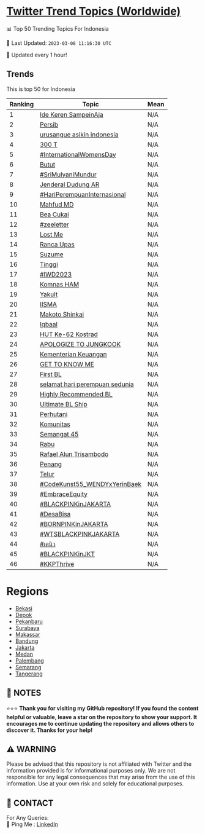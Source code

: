 [Twitter Trend Topics (Worldwide)](https://github.com/ErcinDedeoglu/Twitter-Trend-Topics)
==========


📊 Top 50 Trending Topics For Indonesia

📆 Last Updated: `2023-03-08 11:16:30 UTC`

🔧 Updated every 1 hour!


## Trends

This is top 50 for Indonesia

| Ranking | Topic | Mean |
| ------- | ------------ | ------------ |
| 1 | [Ide Keren SampeinAja](http://twitter.com/search?q=Ide+Keren+SampeinAja) | N/A |
| 2 | [Persib](http://twitter.com/search?q=Persib) | N/A |
| 3 | [urusangue asikin indonesia](http://twitter.com/search?q=urusangue+asikin+indonesia) | N/A |
| 4 | [300 T](http://twitter.com/search?q=300+T) | N/A |
| 5 | [#InternationalWomensDay](http://twitter.com/search?q=%23InternationalWomensDay) | N/A |
| 6 | [Butut](http://twitter.com/search?q=Butut) | N/A |
| 7 | [#SriMulyaniMundur](http://twitter.com/search?q=%23SriMulyaniMundur) | N/A |
| 8 | [Jenderal Dudung AR](http://twitter.com/search?q=Jenderal+Dudung+AR) | N/A |
| 9 | [#HariPerempuanInternasional](http://twitter.com/search?q=%23HariPerempuanInternasional) | N/A |
| 10 | [Mahfud MD](http://twitter.com/search?q=Mahfud+MD) | N/A |
| 11 | [Bea Cukai](http://twitter.com/search?q=Bea+Cukai) | N/A |
| 12 | [#zeeletter](http://twitter.com/search?q=%23zeeletter) | N/A |
| 13 | [Lost Me](http://twitter.com/search?q=Lost+Me) | N/A |
| 14 | [Ranca Upas](http://twitter.com/search?q=Ranca+Upas) | N/A |
| 15 | [Suzume](http://twitter.com/search?q=Suzume) | N/A |
| 16 | [Tinggi](http://twitter.com/search?q=Tinggi) | N/A |
| 17 | [#IWD2023](http://twitter.com/search?q=%23IWD2023) | N/A |
| 18 | [Komnas HAM](http://twitter.com/search?q=Komnas+HAM) | N/A |
| 19 | [Yakult](http://twitter.com/search?q=Yakult) | N/A |
| 20 | [IISMA](http://twitter.com/search?q=IISMA) | N/A |
| 21 | [Makoto Shinkai](http://twitter.com/search?q=Makoto+Shinkai) | N/A |
| 22 | [Iqbaal](http://twitter.com/search?q=Iqbaal) | N/A |
| 23 | [HUT Ke-62 Kostrad](http://twitter.com/search?q=HUT+Ke-62+Kostrad) | N/A |
| 24 | [APOLOGIZE TO JUNGKOOK](http://twitter.com/search?q=APOLOGIZE+TO+JUNGKOOK) | N/A |
| 25 | [Kementerian Keuangan](http://twitter.com/search?q=Kementerian+Keuangan) | N/A |
| 26 | [GET TO KNOW ME](http://twitter.com/search?q=GET+TO+KNOW+ME) | N/A |
| 27 | [First BL](http://twitter.com/search?q=First+BL) | N/A |
| 28 | [selamat hari perempuan sedunia](http://twitter.com/search?q=selamat+hari+perempuan+sedunia) | N/A |
| 29 | [Highly Recommended BL](http://twitter.com/search?q=Highly+Recommended+BL) | N/A |
| 30 | [Ultimate BL Ship](http://twitter.com/search?q=Ultimate+BL+Ship) | N/A |
| 31 | [Perhutani](http://twitter.com/search?q=Perhutani) | N/A |
| 32 | [Komunitas](http://twitter.com/search?q=Komunitas) | N/A |
| 33 | [Semangat 45](http://twitter.com/search?q=Semangat+45) | N/A |
| 34 | [Rabu](http://twitter.com/search?q=Rabu) | N/A |
| 35 | [Rafael Alun Trisambodo](http://twitter.com/search?q=Rafael+Alun+Trisambodo) | N/A |
| 36 | [Penang](http://twitter.com/search?q=Penang) | N/A |
| 37 | [Telur](http://twitter.com/search?q=Telur) | N/A |
| 38 | [#CodeKunst55_WENDYxYerinBaek](http://twitter.com/search?q=%23CodeKunst55_WENDYxYerinBaek) | N/A |
| 39 | [#EmbraceEquity](http://twitter.com/search?q=%23EmbraceEquity) | N/A |
| 40 | [#BLACKPINKinJAKARTA](http://twitter.com/search?q=%23BLACKPINKinJAKARTA) | N/A |
| 41 | [#DesaBisa](http://twitter.com/search?q=%23DesaBisa) | N/A |
| 42 | [#BORNPINKinJAKARTA](http://twitter.com/search?q=%23BORNPINKinJAKARTA) | N/A |
| 43 | [#WTSBLACKPINKJAKARTA](http://twitter.com/search?q=%23WTSBLACKPINKJAKARTA) | N/A |
| 44 | [#เตนิว](http://twitter.com/search?q=%23%e0%b9%80%e0%b8%95%e0%b8%99%e0%b8%b4%e0%b8%a7) | N/A |
| 45 | [#BLACKPINKinJKT](http://twitter.com/search?q=%23BLACKPINKinJKT) | N/A |
| 46 | [#KKPThrive](http://twitter.com/search?q=%23KKPThrive) | N/A |



# Regions

* [Bekasi](</Indonesia/Bekasi.md>)
* [Depok](</Indonesia/Depok.md>)
* [Pekanbaru](</Indonesia/Pekanbaru.md>)
* [Surabaya](</Indonesia/Surabaya.md>)
* [Makassar](</Indonesia/Makassar.md>)
* [Bandung](</Indonesia/Bandung.md>)
* [Jakarta](</Indonesia/Jakarta.md>)
* [Medan](</Indonesia/Medan.md>)
* [Palembang](</Indonesia/Palembang.md>)
* [Semarang](</Indonesia/Semarang.md>)
* [Tangerang](</Indonesia/Tangerang.md>)



## 📝 NOTES

⭐⭐⭐ **Thank you for visiting my GitHub repository! If you found the content helpful or valuable, leave a star on the repository to show your support. It encourages me to continue updating the repository and allows others to discover it. Thanks for your help!**


## ⚠️ WARNING

Please be advised that this repository is not affiliated with Twitter and the information provided is for informational purposes only. We are not responsible for any legal consequences that may arise from the use of this information. Use at your own risk and solely for educational purposes.


## 📨 CONTACT

 For Any Queries:  
            🏓 Ping Me : [LinkedIn](https://www.linkedin.com/in/ercindedeoglu/)
